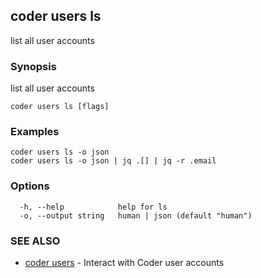 ## coder users ls

list all user accounts

### Synopsis

list all user accounts

```
coder users ls [flags]
```

### Examples

```
coder users ls -o json
coder users ls -o json | jq .[] | jq -r .email
```

### Options

```
  -h, --help            help for ls
  -o, --output string   human | json (default "human")
```

### SEE ALSO

* [coder users](coder_users.md)	 - Interact with Coder user accounts

